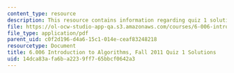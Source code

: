 ```yaml
---
content_type: resource
description: This resource contains information regarding quiz 1 solution.
file: https://ol-ocw-studio-app-qa.s3.amazonaws.com/courses/6-006-introduction-to-algorithms-fall-2011/14dca83afa6ba2239ff765bbcf0642a3_MIT6_006F11_quiz1_sol.pdf
file_type: application/pdf
parent_uid: c0f2d196-d4a6-15c1-014e-ceaf83248218
resourcetype: Document
title: 6.006 Introduction to Algorithms, Fall 2011 Quiz 1 Solutions
uid: 14dca83a-fa6b-a223-9ff7-65bbcf0642a3
---
```

